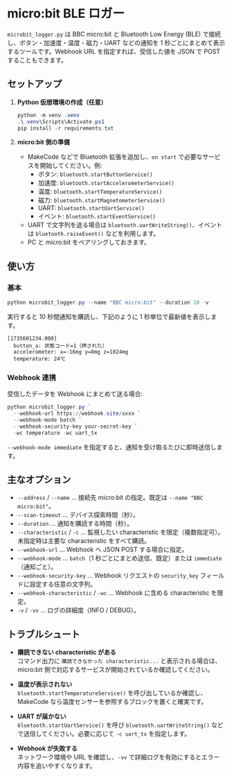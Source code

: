 # micro:bit BLE ロガー

`microbit_logger.py` は BBC micro:bit と Bluetooth Low Energy (BLE) で接続し、ボタン・加速度・温度・磁力・UART などの通知を 1 秒ごとにまとめて表示するツールです。Webhook URL を指定すれば、受信した値を JSON で POST することもできます。

## セットアップ

1. **Python 仮想環境の作成（任意）**
   ```powershell
   python -m venv .venv
   .\.venv\Scripts\Activate.ps1
   pip install -r requirements.txt
   ```

2. **micro:bit 側の準備**
   - MakeCode などで Bluetooth 拡張を追加し、`on start` で必要なサービスを開始してください。例:
     - ボタン: `bluetooth.startButtonService()`
     - 加速度: `bluetooth.startAccelerometerService()`
     - 温度: `bluetooth.startTemperatureService()`
     - 磁力: `bluetooth.startMagnetometerService()`
     - UART: `bluetooth.startUartService()`
     - イベント: `bluetooth.startEventService()`
   - UART で文字列を送る場合は `bluetooth.uartWriteString()`、イベントは `bluetooth.raiseEvent()` などを利用します。
   - PC と micro:bit をペアリングしておきます。

## 使い方

### 基本

```powershell
python microbit_logger.py --name "BBC micro:bit" --duration 10 -v
```

実行すると 10 秒間通知を購読し、下記のように 1 秒単位で最新値を表示します。

```
[1735601234.000]
  button_a: 状態コード=1（押された）
  accelerometer: x=-16mg y=8mg z=1024mg
  temperature: 24℃
```

### Webhook 連携

受信したデータを Webhook にまとめて送る場合:

```powershell
python microbit_logger.py `
  --webhook-url https://webhook.site/xxxx `
  --webhook-mode batch `
  --webhook-security-key your-secret-key `
  -wc temperature -wc uart_tx
```

`--webhook-mode immediate` を指定すると、通知を受け取るたびに即時送信します。

## 主なオプション

- `--address` / `--name` … 接続先 micro:bit の指定。既定は `--name "BBC micro:bit"`。
- `--scan-timeout` … デバイス探索時間（秒）。
- `--duration` … 通知を購読する時間（秒）。
- `--characteristic` / `-c` … 監視したい characteristic を限定（複数指定可）。未指定時は主要な characteristic をすべて購読。
- `--webhook-url` … Webhook へ JSON POST する場合に指定。
- `--webhook-mode` … `batch`（1 秒ごとにまとめ送信、既定）または `immediate`（通知ごと）。
- `--webhook-security-key` … Webhook リクエストの `security_key` フィールドに設定する任意の文字列。
- `--webhook-characteristic` / `-wc` … Webhook に含める characteristic を限定。
- `-v` / `-vv` … ログの詳細度（INFO / DEBUG）。

## トラブルシュート

- **購読できない characteristic がある**  
  コマンド出力に `購読できなかった characteristic...` と表示される場合は、micro:bit 側で対応するサービスが開始されているか確認してください。

- **温度が表示されない**  
  `bluetooth.startTemperatureService()` を呼び出しているか確認し、MakeCode なら温度センサーを参照するブロックを置くと確実です。

- **UART が届かない**  
  `bluetooth.startUartService()` を呼び `bluetooth.uartWriteString()` などで送信してください。必要に応じて `-c uart_tx` を指定します。

- **Webhook が失敗する**  
  ネットワーク環境や URL を確認し、`-vv` で詳細ログを有効にするとエラー内容を追いやすくなります。
